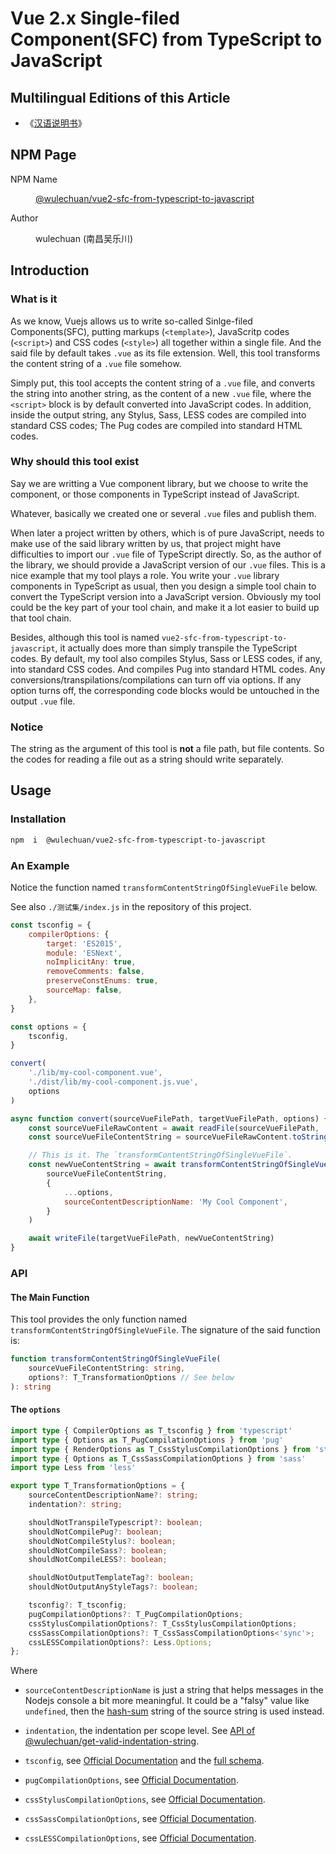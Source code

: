 # Vue 2.x Single-filed Component(SFC) from TypeScript to JavaScript

<link rel="stylesheet" href="../../node_modules/@wulechuan/css-stylus-markdown-themes/源代码/发布的源代码/文章排版与配色方案集/层叠样式表/wulechuan-styles-for-html-via-markdown--vscode.default.min.css">



## Multilingual Editions of this Article

- 《[汉语说明书](../../ReadMe.md)》




## NPM Page

<dl>
<dt>NPM Name</dt>
<dd>

[@wulechuan/vue2-sfc-from-typescript-to-javascript](https://www.npmjs.com/package/@wulechuan/vue2-sfc-from-typescript-to-javascript)

</dd>
<dt>Author</dt>
<dd><p>wulechuan (南昌吴乐川)</p></dd>
</dl>





## Introduction

### What is it

As we know, Vuejs allows us to write so-called Sinlge-filed Components(SFC), putting markups (`<template>`), JavaScritp codes (`<script>`) and CSS codes (`<style>`) all together within a single file. And the said file by default takes `.vue` as its file extension. Well, this tool transforms the content string of a `.vue` file somehow.

Simply put, this tool accepts the content string of a `.vue` file, and converts the string into another string, as the content of a new `.vue` file, where the `<script>` block is by default converted into JavaScript codes. In addition, inside the output string, any Stylus, Sass, LESS codes are compiled into standard CSS codes; The Pug codes are compiled into standard HTML codes.




### Why should this tool exist

Say we are writting a Vue component library, but we choose to write the component, or those components in TypeScript instead of JavaScript. 

Whatever, basically we created one or several `.vue` files and publish them.

When later a project written by others, which is of pure JavaScript, needs to make use of the said library written by us, that project might have difficulties to import our `.vue` file of TypeScript directly. So, as the author of the library, we should provide a JavaScript version of our `.vue` files. This is a nice example that my tool plays a role. You write your `.vue` library components in TypeScript as usual, then you design a simple tool chain to convert the TypeScript version into a JavaScript version. Obviously my tool could be the key part of your tool chain, and make it a lot easier to build up that tool chain.


Besides, although this tool is named `vue2-sfc-from-typescript-to-javascript`, it actually does more than simply transpile the TypeScript codes. By default, my tool also compiles Stylus, Sass or LESS codes, if any, into standard CSS codes. And compiles Pug into standard HTML codes. Any conversions/transpilations/compilations can turn off via options. If any option turns off, the corresponding code blocks would be untouched in the output `.vue` file.


### Notice

The string as the argument of this tool is **not** a file path, but file contents. So the codes for reading a file out as a string should write separately.






## Usage

### Installation

```sh
npm  i  @wulechuan/vue2-sfc-from-typescript-to-javascript
```


### An Example

Notice the function named `transformContentStringOfSingleVueFile` below.

See also `./测试集/index.js` in the repository of this project.

```js
const tsconfig = {
    compilerOptions: {
        target: 'ES2015',
        module: 'ESNext',
        noImplicitAny: true,
        removeComments: false,
        preserveConstEnums: true,
        sourceMap: false,
    },
}

const options = {
    tsconfig,
}

convert(
    './lib/my-cool-component.vue',
    './dist/lib/my-cool-component.js.vue',
    options
)

async function convert(sourceVueFilePath, targetVueFilePath, options) {
    const sourceVueFileRawContent = await readFile(sourceVueFilePath, 'utf8')
    const sourceVueFileContentString = sourceVueFileRawContent.toString()

    // This is it. The `transformContentStringOfSingleVueFile`.
    const newVueContentString = await transformContentStringOfSingleVueFile(
        sourceVueFileContentString,
        {
            ...options,
            sourceContentDescriptionName: 'My Cool Component',
        }
    )

    await writeFile(targetVueFilePath, newVueContentString)
}
```



### API

#### The Main Function

This tool provides the only function named `transformContentStringOfSingleVueFile`. The signature of the said function is:

```ts
function transformContentStringOfSingleVueFile(
    sourceVueFileContentString: string,
    options?: T_TransformationOptions // See below
): string
```


#### The `options`

```ts
import type { CompilerOptions as T_tsconfig } from 'typescript'
import type { Options as T_PugCompilationOptions } from 'pug'
import type { RenderOptions as T_CssStylusCompilationOptions } from 'stylus'
import type { Options as T_CssSassCompilationOptions } from 'sass'
import type Less from 'less'

export type T_TransformationOptions = {
    sourceContentDescriptionName?: string;
    indentation?: string;

    shouldNotTranspileTypescript?: boolean;
    shouldNotCompilePug?: boolean;
    shouldNotCompileStylus?: boolean;
    shouldNotCompileSass?: boolean;
    shouldNotCompileLESS?: boolean;

    shouldNotOutputTemplateTag?: boolean;
    shouldNotOutputAnyStyleTags?: boolean;

    tsconfig?: T_tsconfig;
    pugCompilationOptions?: T_PugCompilationOptions;
    cssStylusCompilationOptions?: T_CssStylusCompilationOptions;
    cssSassCompilationOptions?: T_CssSassCompilationOptions<'sync'>;
    cssLESSCompilationOptions?: Less.Options;
};
```

Where

-   `sourceContentDescriptionName` is just a string that helps messages in the Nodejs console a bit more meaningful. It could be a "falsy" value like `undefined`, then the [hash-sum](https://www.npmjs.com/package/hash-sum) string of the source string is used instead.

-   `indentation`, the indentation per scope level. See [API of @wulechuan/get-valid-indentation-string](https://github.com/wulechuan/wulechuan-js-get-valid-indentation-string/blob/master/%E6%96%87%E6%A1%A3%E9%9B%86/%E8%AF%B4%E6%98%8E%E4%B9%A6/ReadMe.en-US.md#api).

-   `tsconfig`, see [Official Documentation](http://www.typescriptlang.org/docs/handbook/tsconfig-json.html) and the [full schema](http://json.schemastore.org/tsconfig).

-   `pugCompilationOptions`, see [Official Documentation](https://pugjs.org/api/reference.html#pugcompilesource-options).

-   `cssStylusCompilationOptions`, see [Official Documentation](https://stylus-lang.com/docs/js.html).

-   `cssSassCompilationOptions`, see [Official Documentation](https://sass-lang.com/documentation/js-api#options).

-   `cssLESSCompilationOptions`, see [Official Documentation](http://lesscss.org/usage/#programmatic-usage).





